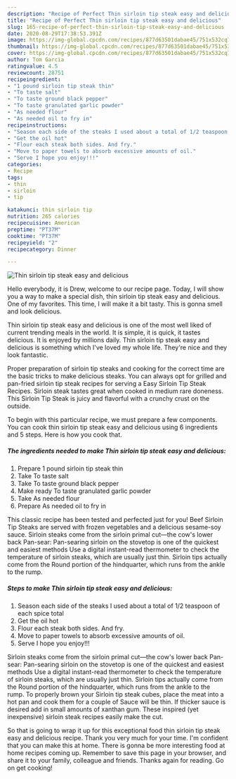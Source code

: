 ```yaml
---
description: "Recipe of Perfect Thin sirloin tip steak easy and delicious"
title: "Recipe of Perfect Thin sirloin tip steak easy and delicious"
slug: 165-recipe-of-perfect-thin-sirloin-tip-steak-easy-and-delicious
date: 2020-08-29T17:38:53.391Z
image: https://img-global.cpcdn.com/recipes/877d63501dabae45/751x532cq70/thin-sirloin-tip-steak-easy-and-delicious-recipe-main-photo.jpg
thumbnail: https://img-global.cpcdn.com/recipes/877d63501dabae45/751x532cq70/thin-sirloin-tip-steak-easy-and-delicious-recipe-main-photo.jpg
cover: https://img-global.cpcdn.com/recipes/877d63501dabae45/751x532cq70/thin-sirloin-tip-steak-easy-and-delicious-recipe-main-photo.jpg
author: Tom Garcia
ratingvalue: 4.5
reviewcount: 28751
recipeingredient:
- "1 pound sirloin tip steak thin"
- "To taste salt"
- "To taste ground black pepper"
- "To taste granulated garlic powder"
- "As needed flour"
- "As needed oil to fry in"
recipeinstructions:
- "Season each side of the steaks I used about a total of 1/2 teaspoon of each spice total"
- "Get the oil hot"
- "Flour each steak both sides. And fry."
- "Move to paper towels to absorb excessive amounts of oil."
- "Serve I hope you enjoy!!!"
categories:
- Recipe
tags:
- thin
- sirloin
- tip

katakunci: thin sirloin tip 
nutrition: 265 calories
recipecuisine: American
preptime: "PT37M"
cooktime: "PT37M"
recipeyield: "2"
recipecategory: Dinner

---
```



![Thin sirloin tip steak easy and delicious](https://img-global.cpcdn.com/recipes/877d63501dabae45/751x532cq70/thin-sirloin-tip-steak-easy-and-delicious-recipe-main-photo.jpg)

Hello everybody, it is Drew, welcome to our recipe page. Today, I will show you a way to make a special dish, thin sirloin tip steak easy and delicious. One of my favorites. This time, I will make it a bit tasty. This is gonna smell and look delicious.

Thin sirloin tip steak easy and delicious is one of the most well liked of current trending meals in the world. It is simple, it is quick, it tastes delicious. It is enjoyed by millions daily. Thin sirloin tip steak easy and delicious is something which I've loved my whole life. They're nice and they look fantastic.

Proper preparation of sirloin tip steaks and cooking for the correct time are the basic tricks to make delicious steaks. You can always opt for grilled and pan-fried sirloin tip steak recipes for serving a Easy Sirloin Tip Steak Recipes. Sirloin steak tastes great when cooked in medium rare doneness. This Sirloin Tip Steak is juicy and flavorful with a crunchy crust on the outside.


To begin with this particular recipe, we must prepare a few components. You can cook thin sirloin tip steak easy and delicious using 6 ingredients and 5 steps. Here is how you cook that.

<!--inarticleads1-->

##### The ingredients needed to make Thin sirloin tip steak easy and delicious:

1. Prepare 1 pound sirloin tip steak thin
1. Take To taste salt
1. Take To taste ground black pepper
1. Make ready To taste granulated garlic powder
1. Take As needed flour
1. Prepare As needed oil to fry in


This classic recipe has been tested and perfected just for you! Beef Sirloin Tip Steaks are served with frozen vegetables and a delicious sesame-soy sauce. Sirloin steaks come from the sirloin primal cut—the cow&#39;s lower back Pan-sear: Pan-searing sirloin on the stovetop is one of the quickest and easiest methods Use a digital instant-read thermometer to check the temperature of sirloin steaks, which are usually just thin. Sirloin tips actually come from the Round portion of the hindquarter, which runs from the ankle to the rump. 

<!--inarticleads2-->

##### Steps to make Thin sirloin tip steak easy and delicious:

1. Season each side of the steaks I used about a total of 1/2 teaspoon of each spice total
1. Get the oil hot
1. Flour each steak both sides. And fry.
1. Move to paper towels to absorb excessive amounts of oil.
1. Serve I hope you enjoy!!!


Sirloin steaks come from the sirloin primal cut—the cow&#39;s lower back Pan-sear: Pan-searing sirloin on the stovetop is one of the quickest and easiest methods Use a digital instant-read thermometer to check the temperature of sirloin steaks, which are usually just thin. Sirloin tips actually come from the Round portion of the hindquarter, which runs from the ankle to the rump. To properly brown your Sirloin tip steak cubes, place the meat into a hot pan and cook them for a couple of Sauce will be thin. If thicker sauce is desired add in small amounts of xanthan gum. These inspired (yet inexpensive) sirloin steak recipes easily make the cut. 

So that is going to wrap it up for this exceptional food thin sirloin tip steak easy and delicious recipe. Thank you very much for your time. I'm confident that you can make this at home. There is gonna be more interesting food at home recipes coming up. Remember to save this page in your browser, and share it to your family, colleague and friends. Thanks again for reading. Go on get cooking!
